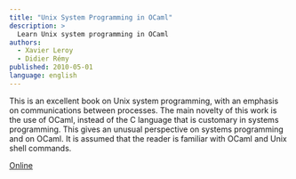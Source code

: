 ```yaml
---
title: "Unix System Programming in OCaml"
description: >
  Learn Unix system programming in OCaml
authors:
  - Xavier Leroy
  - Didier Rémy
published: 2010-05-01
language: english
---
```


This is an excellent book on Unix system programming, with an emphasis
on communications between processes. The main novelty of this work is
the use of OCaml, instead of the C language that is customary in systems
programming. This gives an unusual perspective on systems programming
and on OCaml. It is assumed that the reader is familiar with OCaml and
Unix shell commands.

[Online](http://ocaml.github.io/ocamlunix)
